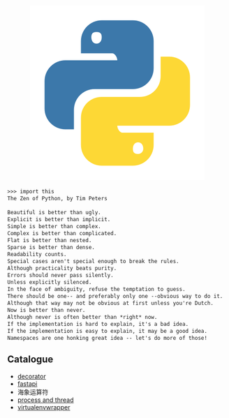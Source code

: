 <div align='center'><img src='https://github.com/czp-first/ToBeBetter/blob/master/icons/python.svg'></div>

```shell
>>> import this
The Zen of Python, by Tim Peters

Beautiful is better than ugly.
Explicit is better than implicit.
Simple is better than complex.
Complex is better than complicated.
Flat is better than nested.
Sparse is better than dense.
Readability counts.
Special cases aren't special enough to break the rules.
Although practicality beats purity.
Errors should never pass silently.
Unless explicitly silenced.
In the face of ambiguity, refuse the temptation to guess.
There should be one-- and preferably only one --obvious way to do it.
Although that way may not be obvious at first unless you're Dutch.
Now is better than never.
Although never is often better than *right* now.
If the implementation is hard to explain, it's a bad idea.
If the implementation is easy to explain, it may be a good idea.
Namespaces are one honking great idea -- let's do more of those!
```
## Catalogue
- [decorator](https://github.com/czp-first/ToBeBetter/tree/master/python/Decorator)
- [fastapi](https://github.com/czp-first/ToBeBetter/tree/master/python/FastAPI)
- 海象运算符
- [process and thread](https://github.com/czp-first/ToBeBetter/tree/master/python/ProcessAndThread)
- [virtualenvwrapper](https://github.com/czp-first/ToBeBetter/tree/master/python/VirtualenvWrapper)
